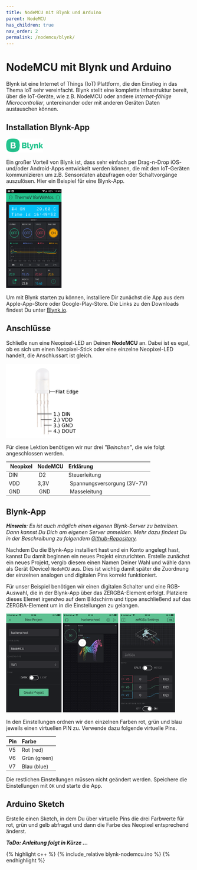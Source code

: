 ```yaml
---
title: NodeMCU mit Blynk und Arduino
parent: NodeMCU
has_children: true
nav_order: 2
permalink: /nodemcu/blynk/
---
```


# NodeMCU mit Blynk und Arduino

Blynk ist eine Internet of Things (IoT) Plattform, die den Einstieg in das Thema IoT sehr vereinfacht. Blynk stellt eine komplette Infrastruktur bereit, über die IoT-Geräte, wie z.B. NodeMCU oder andere _Internet-fähige Microcontroller_, untereinander oder mit anderen Geräten Daten austauschen können.

## Installation Blynk-App

<a href="https://blynk.io/"><img src="./blynk_logo.png" width="100px"/></a>


Ein großer Vorteil von Blynk ist, dass sehr einfach per Drag-n-Drop iOS- und/oder Android-Apps entwickelt werden können, die mit den IoT-Geräten kommunizieren um z.B. Sensordaten abzufragen oder Schaltvorgänge auszulösen. Hier ein Beispiel für eine Blynk-App.

<img src="./blynk.png" width="150px"/>

Um mit Blynk starten zu können, installiere Dir zunächst die App aus dem Apple-App-Store oder Google-Play-Store. Die Links zu den Downloads findest Du unter [Blynk.io](https://blynk.io/).

## Anschlüsse

Schließe nun eine Neopixel-LED an Deinen __NodeMCU__ an. Dabei ist es egal, ob es sich um einen Neopixel-Stick oder eine einzelne Neopixel-LED handelt, die Anschlussart ist gleich.

<img src="./neopixel_single_pins.jpg" width="200px"/>

Für diese Lektion benötigen wir nur drei _"Beinchen"_, die wie folgt angeschlossen werden.

| Neopixel | NodeMCU | Erklärung|
|---|:---|:---|
|DIN | D2 | Steuerleitung|
|VDD | 3,3V | Spannungsversorgung (3V-7V)|
|GND | GND | Masseleitung|

## Blynk-App

___Hinweis__: Es ist auch möglich einen eigenen Blynk-Server zu betreiben. Dann kannst Du Dich am eigenen Server anmelden. Mehr dazu findest Du in der Beschreibung zu folgendem [Github-Repository](https://github.com/blynkkk/blynk-server)._

Nachdem Du die Blynk-App installiert hast und ein Konto angelegt hast, kannst Du damit beginnen ein neues Projekt einzurichten. Erstelle zunächst ein neues Projekt, vergib diesem einen Namen Deiner Wahl und wähle dann als Gerät (Device) `NodeMCU` aus. Dies ist wichtig damit später die Zuordnung der einzelnen analogen und digitalen Pins korrekt funktioniert.

Für unser Beispiel benötigen wir einen digitalen Schalter und eine RGB-Auswahl, die in der Blynk-App über das ZERGBA-Element erfolgt. Platziere dieses Elemet irgendwo auf dem Bildschirm und tippe anschließend auf das ZERGBA-Element um in die Einstellungen zu gelangen.


<img src="./blynk3.png" width="150px"/>
<img src="./blynk1.png" width="150px"/>
<img src="./blynk2.png" width="150px"/>

In den Einstellungen ordnen wir den einzelnen Farben rot, grün und blau jeweils einen virtuellen PIN zu. Verwende dazu folgende virtuelle Pins.

|Pin | Farbe|
|---|:---|
|V5 |Rot (red) |
|V6 |Grün (green)|
|V7 |Blau (blue) |

Die restlichen Einstellungen müssen nicht geändert werden. Speichere die Einstellungen mit `OK` und starte die App.

## Arduino Sketch

Erstelle einen Sketch, in dem Du über virtuelle Pins die drei Farbwerte für rot, grün und gelb abfragst und dann die Farbe des Neopixel entsprechend änderst.

___ToDo: Anleitung folgt in Kürze ...___

{% highlight c++ %}
    {% include_relative blynk-nodemcu.ino %}
{% endhighlight %}